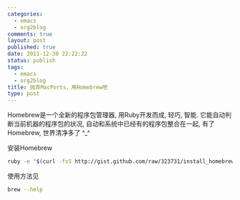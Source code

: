 ```yaml
--- 
categories: 
  - emacs
  - org2blog
comments: true
layout: post
published: true
date: 2011-12-30 22:22:22
status: publish
tags: 
  - emacs
  - org2blog
title: 抛弃MacPorts，用Homebrew吧
type: post
---
```


Homebrew是一个全新的程序包管理器, 用Ruby开发而成, 轻巧, 智能. 它能自动判断当前机器的程序包的状况, 自动和系统中已经有的程序包整合在一起, 有了Homebrew, 世界清净多了 ^_^

安装Homebrew

```sh
ruby -e "$(curl -fsS http://gist.github.com/raw/323731/install_homebrew.rb)"
```

使用方法见
```sh
brew --help
```
